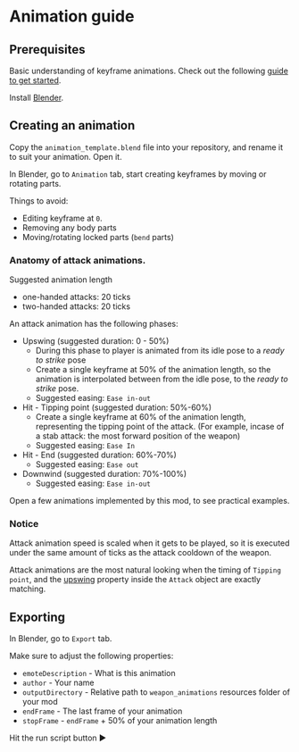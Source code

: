 # Animation guide

## Prerequisites

Basic understanding of keyframe animations. Check out the following [guide to get started](https://www.youtube.com/watch?v=SZJswvw9wEs).

Install [Blender](https://www.blender.org/download/).

## Creating an animation

Copy the `animation_template.blend` file into your repository, and rename it to suit your animation. Open it.

In Blender, go to `Animation` tab, start creating keyframes by moving or rotating parts.

Things to avoid:
- Editing keyframe at `0`.
- Removing any body parts
- Moving/rotating locked parts (`bend` parts)


### Anatomy of attack animations.

Suggested animation length
- one-handed attacks: 20 ticks
- two-handed attacks: 20 ticks

An attack animation has the following phases:
- Upswing (suggested duration: 0 - 50%)
  - During this phase to player is animated from its idle pose to a _ready to strike_ pose
  - Create a single keyframe at 50% of the animation length, so the animation is interpolated between from the idle pose, to the _ready to strike_ pose.
  - Suggested easing: `Ease in-out`
- Hit - Tipping point (suggested duration: 50%-60%)
  - Create a single keyframe at 60% of the animation length, representing the tipping point of the attack. (For example, incase of a stab attack: the most forward position of the weapon)
  - Suggested easing: `Ease In`
- Hit - End (suggested duration: 60%-70%)
  - Suggested easing: `Ease out`
- Downwind (suggested duration: 70%-100%) 
  - Suggested easing: `Ease in-out`

Open a few animations implemented by this mod, to see practical examples.

### Notice

Attack animation speed is scaled when it gets to be played, so it is executed under the same amount of ticks as the attack cooldown of the weapon.

Attack animations are the most natural looking when the timing of `Tipping point`, and the [upswing](../src/main/java/net/bettercombat/api/WeaponAttributes.java#L103) property inside the `Attack` object are exactly matching.

## Exporting

In Blender, go to `Export` tab.

Make sure to adjust the following properties:

- `emoteDescription` - What is this animation
- `author` - Your name
- `outputDirectory` - Relative path to `weapon_animations` resources folder of your mod
- `endFrame` - The last frame of your animation
- `stopFrame` - `endFrame` + 50% of your animation length

Hit the run script button ▶️